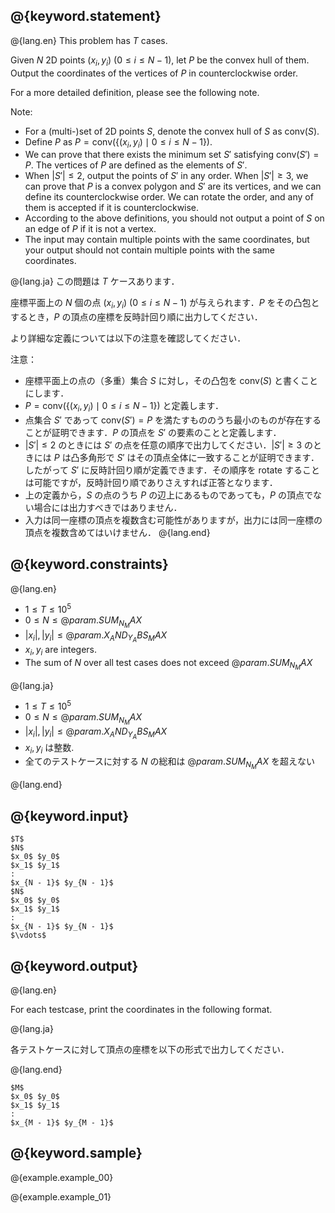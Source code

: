 ## @{keyword.statement}

@{lang.en}
This problem has $T$ cases.

Given $N$ 2D points $(x _ i , y _ i)$ ($0\leq i\leq N - 1$), let $P$ be the convex hull of them. Output the coordinates of the vertices of $P$ in counterclockwise order.

For a more detailed definition, please see the following note.

Note:

- For a (multi-)set of 2D points $S$, denote the convex hull of $S$ as $\mathrm{conv}(S)$.
- Define $P$ as $P=\mathrm{conv}(\lbrace (x _ i, y _ i) \mid 0\leq i\leq N - 1\rbrace)$.
- We can prove that there exists the minimum set $S'$ satisfying $\mathrm{conv}(S')=P$. The vertices of $P$ are defined as the elements of $S'$.
- When $|S'|\leq 2$, output the points of $S'$ in any order. When $|S'|\geq 3$, we can prove that $P$ is a convex polygon and $S'$ are its vertices, and we can define its counterclockwise order. We can rotate the order, and any of them is accepted if it is counterclockwise.
- According to the above definitions, you should not output a point of $S$ on an edge of $P$ if it is not a vertex.
- The input may contain multiple points with the same coordinates, but your output should not contain multiple points with the same coordinates.

@{lang.ja}
この問題は $T$ ケースあります．

座標平面上の $N$ 個の点 $(x _ i, y _ i)$ ($0\leq i\leq N - 1$) が与えられます．$P$ をその凸包とするとき，$P$ の頂点の座標を反時計回り順に出力してください．

より詳細な定義については以下の注意を確認してください．

注意：

- 座標平面上の点の（多重）集合 $S$ に対し，その凸包を $\mathrm{conv}(S)$ と書くことにします．
- $P=\mathrm{conv}(\lbrace (x _ i, y _ i) \mid 0\leq i\leq N - 1\rbrace)$ と定義します．
- 点集合 $S'$ であって $\mathrm{conv}(S')=P$ を満たすもののうち最小のものが存在することが証明できます．$P$ の頂点を $S'$ の要素のことと定義します．
- $|S'|\leq 2$ のときには $S'$ の点を任意の順序で出力してください．$|S'|\geq 3$ のときには $P$ は凸多角形で $S'$ はその頂点全体に一致することが証明できます．したがって $S'$ に反時計回り順が定義できます．その順序を rotate することは可能ですが，反時計回り順でありさえすれば正答となります．
- 上の定義から，$S$ の点のうち $P$ の辺上にあるものであっても，$P$ の頂点でない場合には出力すべきではありません．
- 入力は同一座標の頂点を複数含む可能性がありますが，出力には同一座標の頂点を複数含めてはいけません．
@{lang.end}

## @{keyword.constraints}

@{lang.en}

- $1\leq T\leq 10^5$
- $0 \leq N \leq @{param.SUM_N_MAX}$
- $|x_i|, |y_i| \leq @{param.X_AND_Y_ABS_MAX}$
- $x_i, y_i$ are integers.
- The sum of $N$ over all test cases does not exceed $@{param.SUM_N_MAX}$

@{lang.ja}
- $1\leq T\leq 10^5$
- $0 \leq N \leq @{param.SUM_N_MAX}$
- $|x_i|, |y_i| \leq @{param.X_AND_Y_ABS_MAX}$
- $x_i, y_i$ は整数.
- 全てのテストケースに対する $N$ の総和は $@{param.SUM_N_MAX}$ を超えない

@{lang.end}

## @{keyword.input}

```
$T$
$N$
$x_0$ $y_0$
$x_1$ $y_1$
:
$x_{N - 1}$ $y_{N - 1}$
$N$
$x_0$ $y_0$
$x_1$ $y_1$
:
$x_{N - 1}$ $y_{N - 1}$
$\vdots$
```

## @{keyword.output}

@{lang.en}

For each testcase, print the coordinates in the following format. 

@{lang.ja}

各テストケースに対して頂点の座標を以下の形式で出力してください．

@{lang.end}


```
$M$
$x_0$ $y_0$
$x_1$ $y_1$
:
$x_{M - 1}$ $y_{M - 1}$
```

## @{keyword.sample}

@{example.example_00}

@{example.example_01}
